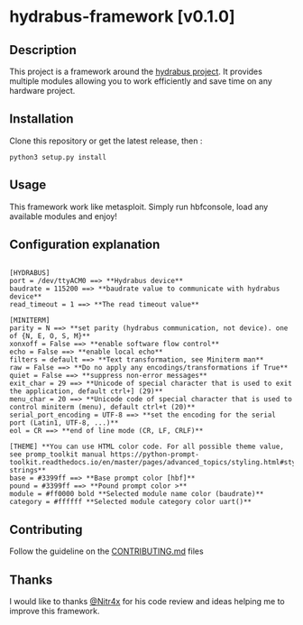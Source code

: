 # hydrabus-framework [v0.1.0]

## Description

This project is a framework around the [hydrabus project](https://hydrabus.com/).
It provides multiple modules allowing you to work efficiently and save time on any hardware project.

## Installation

Clone this repository or get the latest release, then :

```
python3 setup.py install
```

## Usage

This framework work like metasploit. Simply run hbfconsole, load any available modules and enjoy!

## Configuration explanation

```

[HYDRABUS]
port = /dev/ttyACM0 ==> **Hydrabus device**
baudrate = 115200 ==> **baudrate value to communicate with hydrabus device**
read_timeout = 1 ==> **The read timeout value**

[MINITERM]
parity = N ==> **set parity (hydrabus communication, not device). one of {N, E, O, S, M}**
xonxoff = False ==> **enable software flow control**
echo = False ==> **enable local echo**
filters = default ==> **Text transformation, see Miniterm man**
raw = False ==> **Do no apply any encodings/transformations if True**
quiet = False ==> **suppress non-error messages**
exit_char = 29 ==> **Unicode of special character that is used to exit the application, default ctrl+] (29)**
menu_char = 20 ==> **Unicode code of special character that is used to control miniterm (menu), default ctrl+t (20)**
serial_port_encoding = UTF-8 ==> **set the encoding for the serial port (Latin1, UTF-8, ...)**
eol = CR ==> **end of line mode (CR, LF, CRLF)**

[THEME] **You can use HTML color code. For all possible theme value, see promp_toolkit manual https://python-prompt-toolkit.readthedocs.io/en/master/pages/advanced_topics/styling.html#style-strings**
base = #3399ff ==> **Base prompt color [hbf]**
pound = #3399ff ==> **Pound prompt color >**
module = #ff0000 bold **Selected module name color (baudrate)**
category = #ffffff **Selected module category color uart()**

```

## Contributing

Follow the guideline on the [CONTRIBUTING.md](CONTRIBUTING.md) files

## Thanks

I would like to thanks [@Nitr4x](https://github.com/Nitr4x) for his code review and ideas helping me to improve this framework.